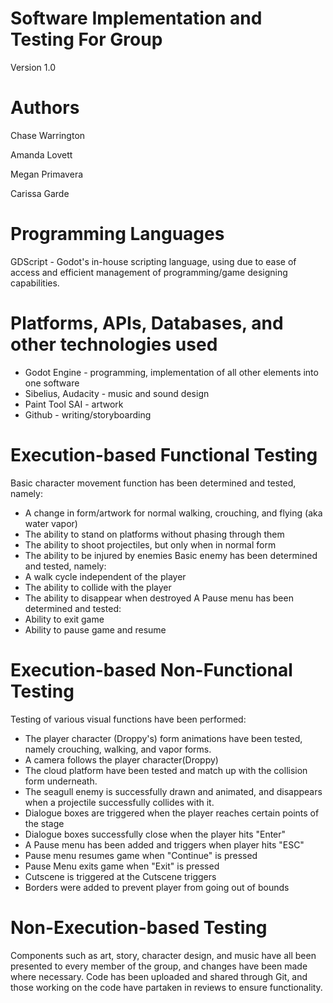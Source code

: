 # Software Implementation and Testing For Group <X>
Version 1.0
# Authors
Chase Warrington <!-- spacechase0 -->

Amanda Lovett<!-- arin -->

Megan Primavera<!-- Danger Duchess -->

Carissa Garde<!-- HollenStarr -->

# Programming Languages
<!-- 5 points -->
GDScript - Godot's in-house scripting language, using due to ease of access and efficient management of programming/game designing capabilities.
<!-- List the programming languages use in your project, where you use them (what components of your project) and your reason for choosing them (whatever that may be).  -->

# Platforms, APIs, Databases, and other technologies used
<!-- 5 points -->
* Godot Engine - programming, implementation of all other elements into one software 
* Sibelius, Audacity - music and sound design
* Paint Tool SAI - artwork
* Github - writing/storyboarding 
<!-- List all the platforms, APIs, Databases, and any other technologies you use in your project and where you use them (in what components of your project). -->

# Execution-based Functional Testing
<!-- 10 points -->
Basic character movement function has been determined and tested, namely:
- A change in form/artwork for normal walking, crouching, and flying (aka water vapor)
- The ability to stand on platforms without phasing through them
- The ability to shoot projectiles, but only when in normal form
- The ability to be injured by enemies
Basic enemy has been determined and tested, namely:
- A walk cycle independent of the player
- The ability to collide with the player
- The ability to disappear when destroyed
A Pause menu has been determined and tested:
- Ability to exit game
- Ability to pause game and resume
<!-- Describe how/if you performed functional testing for your project (i.e., tested for the functional requirements listed in your RD). -->

# Execution-based Non-Functional Testing
<!-- 10 points -->
Testing of various visual functions have been performed:
- The player character (Droppy's) form animations have been tested, namely crouching, walking, and vapor forms.
- A camera follows the player character(Droppy)
- The cloud platform have been tested and match up with the collision form underneath.
- The seagull enemy is successfully drawn and animated, and disappears when a projectile successfully collides with it.
- Dialogue boxes are triggered when the player reaches certain points of the stage
- Dialogue boxes successfully close when the player hits "Enter"
- A Pause menu has been added and triggers when player hits "ESC"
- Pause menu resumes game when "Continue" is pressed
- Pause Menu exits game when "Exit" is pressed
- Cutscene is triggered at the Cutscene triggers
- Borders were added to prevent player from going out of bounds
<!-- Describe how/if you performed non-functional testing for your project (i.e., tested for the non-functional requirements listed in your RD). -->

# Non-Execution-based Testing
<!-- 10 points -->
Components such as art, story, character design, and music have all been presented to every member of the group, and changes have been made where necessary. Code has been uploaded and shared through Git, and those working on the code have partaken in reviews to ensure functionality.
<!-- Describe how/if you performed non-execution-based testing (such as code reviews/inspections/walkthroughs). -->
